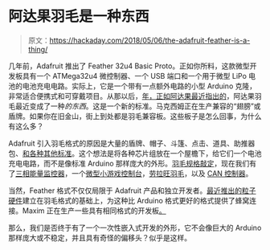 # 阿达果羽毛是一种东西

> 原文：<https://hackaday.com/2018/05/06/the-adafruit-feather-is-a-thing/>

几年前，Adafruit 推出了 Feather 32u4 Basic Proto。正如你所料，这款微型开发板具有一个 ATMega32u4 微控制器、一个 USB 端口和一个用于微型 LiPo 电池的电池充电电路。实际上，它是一个带有一点额外电路的小型 Arduino 克隆，非常适合便携式和可穿戴项目。从那以后，[年，正如阿达果最近指出的](https://blog.adafruit.com/2018/04/24/the-adafruit-feather-wing-is-a-thing-adafruit-adafruit/)，阿达果羽毛最近变成了一种*的东西*。这是一个新的标准。马克西姆正在生产兼容的“翅膀”或盾牌。如果你在旧金山，街上到处都是羽毛兼容板。这些板子是怎么回事，为什么有这么多？

Adafruit 引入羽毛格式的原因是大量的盾牌、帽子、斗篷、点击、道具、助推器包、[和各种其他标准](https://xkcd.com/927/)。这个想法是将各种芯片组放在一个屋檐下，给它们一个电池充电电路，而不是像标准 Arduino 那样庞大的外形。[羽毛规格敲定](https://learn.adafruit.com/adafruit-feather/overview)，现在我们有了[三相能量监控器](https://www.tindie.com/products/whatnick/three-phase-energy-monitor-atm90e36-featherwing/?pt=ac_prod_search)，一个[微型小游戏控制台](https://www.tindie.com/products/deshipu/pewpew-lite-featherwing/?pt=ac_prod_search)，[劳拉旺羽毛](https://syncchannel.blogspot.com/2016/06/lorawan-featherwing-for-adafruit-feather.html)，以及 [CAN 控制器](https://easyeda.com/armin.von_collrepp/Adafruit_CAN_FeatherWing-0YRL3lfxP)。

当然，Feather 格式不仅仅局限于 Adafruit 产品和独立开发者。[最近推出的粒子硬件](https://hackaday.com/2018/02/13/particle-introduces-new-hardware-adds-mesh-support/)建立在羽毛格式的基础上，为这种比 Arduino 格式更好的格式提供了蜂窝连接。Maxim 正在生产一些具有相同格式的开发板[。](https://www.maximintegrated.com/en/products/microcontrollers/MAX32620FTHR.html)

那么，我们是否终于有了一个一次性嵌入式开发的外形，它不会像巨大的 Arduino 那样庞大或不稳定，并且具有奇怪的偏移头？似乎是这样。